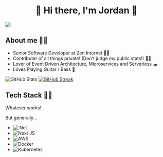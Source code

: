 <h1 align="center">🎸 Hi there, I'm Jordan 🎸</h1>

![](https://komarev.com/ghpvc/?username=jordanalec&color=3F9E9E&label=🍨_Nice_To_Meet_U!_You+are+my+visitor+No.)
<br>

<h2>About me 🙋‍♂️</h2>

- Senior Software Developer at Zen Internet 👷‍♂️
- Contributer of all things private! (Don't judge my public stats!) 🤦‍♂️
- Lover of Event Driven Architecture, Microservices and Serverless ☁
- Loves Playing Guitar / Bass 🎸

![GitHub Stats](https://github-readme-stats.vercel.app/api?username=JordanAlec&show_icons=true&theme=dark) 
[![GitHub Streak](https://github-readme-streak-stats.herokuapp.com?user=JordanAlec&theme=dark&hide_border=true&date_format=j%20M%5B%20Y%5D&mode=weekly)](https://git.io/streak-stats)

<h2>Tech Stack 👨‍💻</h2>

<p>Whatever works!</p>
<p>But generally...</p>

- ![.Net](https://img.shields.io/badge/.NET-5C2D91?style=for-the-badge&logo=.net&logoColor=white)
- ![Next JS](https://img.shields.io/badge/Next-black?style=for-the-badge&logo=next.js&logoColor=white)
- ![AWS](https://img.shields.io/badge/AWS-%23FF9900.svg?style=for-the-badge&logo=amazon-aws&logoColor=white)
- ![Docker](https://img.shields.io/badge/docker-%230db7ed.svg?style=for-the-badge&logo=docker&logoColor=white)
- ![Kubernetes](https://img.shields.io/badge/kubernetes-%23326ce5.svg?style=for-the-badge&logo=kubernetes&logoColor=white)